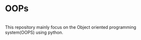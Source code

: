 # OOPs
<br>
This repository mainly focus on the Object oriented programming system(OOPS) using python.
